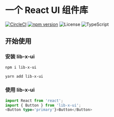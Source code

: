 # 一个 React UI 组件库

[![CircleCI](https://circleci.com/gh/wuwenxing0912/react-ui-lib.svg?style=svg)](https://app.circleci.com/pipelines/github/wuwenxing0912/react-ui-lib)
[![npm version](https://badge.fury.io/js/lib-x-ui.svg)](https://badge.fury.io/js/lib-x-ui)
![License](https://img.shields.io/badge/License-MIT-brightgreen)
![TypeScript](https://img.shields.io/badge/TypeScript-3.3%2B-blue)

## 开始使用

### 安装 lib-x-ui

```markdown
npm i lib-x-ui

yarn add lib-x-ui
```

### 使用 lib-x-ui

```typescript
import React from 'react';
import { Button } from 'lib-x-ui';
<Button type='primary'}>Button</Button>
```
